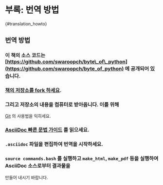 # 부록: 번역 방법

{\#translation\_howto}

## 번역 방법

### 이 책의 소스 코드는 [https://github.com/swaroopch/byte\_of\_python](https://github.com/swaroopch/byte_of_python) 에 공개되어 있습니다.

### [책의 저장소를 fork 하세요](https://help.github.com/articles/fork-a-repo).

### 그리고 저장소의 내용을 컴퓨터로 받아옵니다. 이를 위해

[Git](http://www.git-scm.com) 의 사용법을 익히세요.

### [AsciiDoc 빠른 문법 가이드](http://asciidoctor.org/docs/asciidoc-syntax-quick-reference/) 를 읽으세요.

### `.asciidoc` 파일을 편집하여 번역을 시작하세요.

### `source commands.bash` 를 실행하고 `make_html`, `make_pdf` 등을 실행하여 AsciiDoc 소스로부터 결과물을

만들어 내시기 바랍니다.

